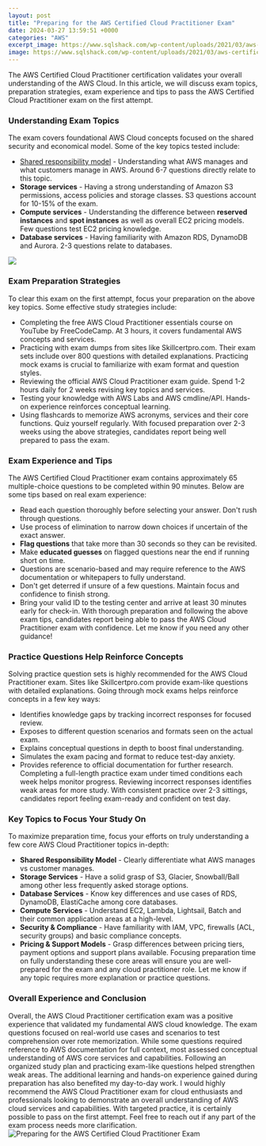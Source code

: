 ```yaml
---
layout: post
title: "Preparing for the AWS Certified Cloud Practitioner Exam"
date: 2024-03-27 13:59:51 +0000
categories: "AWS"
excerpt_image: https://www.sqlshack.com/wp-content/uploads/2021/03/aws-certifications-aws-ccp.png
image: https://www.sqlshack.com/wp-content/uploads/2021/03/aws-certifications-aws-ccp.png
---
```


The AWS Certified Cloud Practitioner certification validates your overall understanding of the AWS Cloud. In this article, we will discuss exam topics, preparation strategies, exam experience and tips to pass the AWS Certified Cloud Practitioner exam on the first attempt. 
### Understanding Exam Topics
The exam covers foundational AWS Cloud concepts focused on the shared security and economical model. Some of the key topics tested include:
- [Shared responsibility model](https://store.fi.io.vn/chihuahua-ride-shotgun-vintage-moon-broom-witch-halloween) - Understanding what AWS manages and what customers manage in AWS. Around 6-7 questions directly relate to this topic.
- **Storage services** - Having a strong understanding of Amazon S3 permissions, access policies and storage classes. S3 questions account for 10-15% of the exam. 
- **Compute services** - Understanding the difference between **reserved instances** and **spot instances** as well as overall EC2 pricing models. Few questions test EC2 pricing knowledge.
- **Database services** - Having familiarity with Amazon RDS, DynamoDB and Aurora. 2-3 questions relate to databases. 

![](https://www.sqlshack.com/wp-content/uploads/2021/03/passed-the-aws-certified-cloud-practitioner-exam.png)
### Exam Preparation Strategies
To clear this exam on the first attempt, focus your preparation on the above key topics. Some effective study strategies include:
- Completing the free AWS Cloud Practitioner essentials course on YouTube by FreeCodeCamp. At 3 hours, it covers fundamental AWS concepts and services. 
- Practicing with exam dumps from sites like Skillcertpro.com. Their exam sets include over 800 questions with detailed explanations. Practicing mock exams is crucial to familiarize with exam format and question styles.
- Reviewing the official AWS Cloud Practitioner exam guide. Spend 1-2 hours daily for 2 weeks revising key topics and services. 
- Testing your knowledge with AWS Labs and AWS cmdline/API. Hands-on experience reinforces conceptual learning. 
- Using flashcards to memorize AWS acronyms, services and their core functions. Quiz yourself regularly.
With focused preparation over 2-3 weeks using the above strategies, candidates report being well prepared to pass the exam.
### Exam Experience and Tips
The AWS Certified Cloud Practitioner exam contains approximately 65 multiple-choice questions to be completed within 90 minutes. Below are some tips based on real exam experience:
- Read each question thoroughly before selecting your answer. Don't rush through questions.
- Use process of elimination to narrow down choices if uncertain of the exact answer. 
- **Flag questions** that take more than 30 seconds so they can be revisited. 
- Make **educated guesses** on flagged questions near the end if running short on time. 
- Questions are scenario-based and may require reference to the AWS documentation or whitepapers to fully understand. 
- Don't get deterred if unsure of a few questions. Maintain focus and confidence to finish strong.
- Bring your valid ID to the testing center and arrive at least 30 minutes early for check-in. 
With thorough preparation and following the above exam tips, candidates report being able to pass the AWS Cloud Practitioner exam with confidence. Let me know if you need any other guidance!
### Practice Questions Help Reinforce Concepts
Solving practice question sets is highly recommended for the AWS Cloud Practitioner exam. Sites like Skillcertpro.com provide exam-like questions with detailed explanations. Going through mock exams helps reinforce concepts in a few key ways:
- Identifies knowledge gaps by tracking incorrect responses for focused review. 
- Exposes to different question scenarios and formats seen on the actual exam.
- Explains conceptual questions in depth to boost final understanding. 
- Simulates the exam pacing and format to reduce test-day anxiety. 
- Provides reference to official documentation for further research.
Completing a full-length practice exam under timed conditions each week helps monitor progress. Reviewing incorrect responses identifies weak areas for more study. With consistent practice over 2-3 sittings, candidates report feeling exam-ready and confident on test day.
### Key Topics to Focus Your Study On
To maximize preparation time, focus your efforts on truly understanding a few core AWS Cloud Practitioner topics in-depth:
- **Shared Responsibility Model** - Clearly differentiate what AWS manages vs customer manages. 
- **Storage Services** - Have a solid grasp of S3, Glacier, Snowball/Ball among other less frequently asked storage options. 
- **Database Services** - Know key differences and use cases of RDS, DynamoDB, ElastiCache among core databases. 
- **Compute Services** - Understand EC2, Lambda, Lightsail, Batch and their common application areas at a high-level. 
- **Security & Compliance** - Have familiarity with IAM, VPC, firewalls (ACL, security groups) and basic compliance concepts. 
- **Pricing & Support Models** - Grasp differences between pricing tiers, payment options and support plans available.
Focusing preparation time on fully understanding these core areas will ensure you are well-prepared for the exam and any cloud practitioner role. Let me know if any topic requires more explanation or practice questions.
### Overall Experience and Conclusion
Overall, the AWS Cloud Practitioner certification exam was a positive experience that validated my fundamental AWS cloud knowledge. The exam questions focused on real-world use cases and scenarios to test comprehension over rote memorization. 
While some questions required reference to AWS documentation for full context, most assessed conceptual understanding of AWS core services and capabilities. Following an organized study plan and practicing exam-like questions helped strengthen weak areas.
The additional learning and hands-on experience gained during preparation has also benefited my day-to-day work. I would highly recommend the AWS Cloud Practitioner exam for cloud enthusiasts and professionals looking to demonstrate an overall understanding of AWS cloud services and capabilities. With targeted practice, it is certainly possible to pass on the first attempt. Feel free to reach out if any part of the exam process needs more clarification.
![Preparing for the AWS Certified Cloud Practitioner Exam](https://www.sqlshack.com/wp-content/uploads/2021/03/aws-certifications-aws-ccp.png)